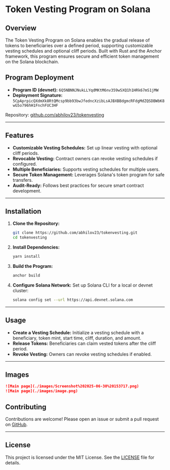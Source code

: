 # Token Vesting Program on Solana

## Overview

The Token Vesting Program on Solana enables the gradual release of tokens to beneficiaries over a defined period, supporting customizable vesting schedules and optional cliff periods. Built with Rust and the Anchor framework, this program ensures secure and efficient token management on the Solana blockchain.

## Program Deployment

- **Program ID (devnet):** `6Q5NBNNJNukLLYqdMKtM6nv359wSXQ1h1HRk67mS1jMW`
- **Deployment Signature:** `5CpAprpicQXdmXk8RtQMcsp9bb93bwJfedncXzibLsAJBXBBdgmcRFdgMdZQSDBWbK8wG5o796hH1FnchFUC3HF`


Repository: [github.com/abhilov23/tokenvesting](https://github.com/abhilov23/tokenvesting)

---

## Features

- **Customizable Vesting Schedules:** Set up linear vesting with optional cliff periods.
- **Revocable Vesting:** Contract owners can revoke vesting schedules if configured.
- **Multiple Beneficiaries:** Supports vesting schedules for multiple users.
- **Secure Token Management:** Leverages Solana's token program for safe transfers.
- **Audit-Ready:** Follows best practices for secure smart contract development.

---

## Installation

1. **Clone the Repository:**
     ```sh
     git clone https://github.com/abhilov23/tokenvesting.git
     cd tokenvesting
     ```

2. **Install Dependencies:**
     ```sh
     yarn install
     ```

3. **Build the Program:**
     ```sh
     anchor build
     ```

4. **Configure Solana Network:**
     Set up Solana CLI for a local or devnet cluster:
     ```sh
     solana config set --url https://api.devnet.solana.com
     ```

---


## Usage

- **Create a Vesting Schedule:** Initialize a vesting schedule with a beneficiary, token mint, start time, cliff, duration, and amount.
- **Release Tokens:** Beneficiaries can claim vested tokens after the cliff period.
- **Revoke Vesting:** Owners can revoke vesting schedules if enabled.

---

## Images

```markdown
![Main page](./images/Screenshot%202025-06-30%20153717.png)
![Main page](./images/image.png)
```


## Contributing

Contributions are welcome! Please open an issue or submit a pull request on [GitHub](https://github.com/abhilov23/tokenvesting).

---

## License

This project is licensed under the MIT License. See the [LICENSE](LICENSE) file for details.